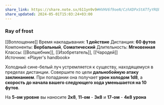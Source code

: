 ```yaml
---
share_link: https://share.note.sx/611yn9v9#HVHV6f9oeN/CzhXDPxStATfyYRQbH854C70JjQUpec4
share_updated: 2024-05-01T15:03:24+03:00
---
```

### Ray of frost
[[Воплощение]]
Время накладывания: **1 действие**
Дистанция: **60 футов**
Компоненты: **Вербальный**, **Соматический**
Длительность: **Мгновенная**
Классы: [[Волшебник]], [[Изобретатель]], [[Чародей]]
Источник: «Player's handbook»

Холодный сине-белый луч устремляется к существу, находящемуся в пределах дистанции. Совершите по цели **дальнобойную атаку заклинанием**. При попадании она получает **урон холодом 1d8**, а **скорость до начала вашего следующего хода уменьшается на 10 футов**.  

На **5-ом уровне** вы наносите **2к8**, **11-ом** - **3к8** и **17-ом** - **4к8 урона**